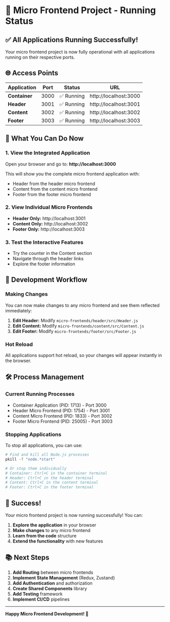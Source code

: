 # 🚀 Micro Frontend Project - Running Status

## ✅ All Applications Running Successfully!

Your micro frontend project is now fully operational with all applications running on their respective ports.

## 🌐 Access Points

| Application   | Port | Status     | URL                   |
| ------------- | ---- | ---------- | --------------------- |
| **Container** | 3000 | ✅ Running | http://localhost:3000 |
| **Header**    | 3001 | ✅ Running | http://localhost:3001 |
| **Content**   | 3002 | ✅ Running | http://localhost:3002 |
| **Footer**    | 3003 | ✅ Running | http://localhost:3003 |

## 🎯 What You Can Do Now

### 1. **View the Integrated Application**

Open your browser and go to: **http://localhost:3000**

This will show you the complete micro frontend application with:

- Header from the header micro frontend
- Content from the content micro frontend
- Footer from the footer micro frontend

### 2. **View Individual Micro Frontends**

- **Header Only:** http://localhost:3001
- **Content Only:** http://localhost:3002
- **Footer Only:** http://localhost:3003

### 3. **Test the Interactive Features**

- Try the counter in the Content section
- Navigate through the header links
- Explore the footer information

## 🔧 Development Workflow

### Making Changes

You can now make changes to any micro frontend and see them reflected immediately:

1. **Edit Header:** Modify `micro-frontends/header/src/Header.js`
2. **Edit Content:** Modify `micro-frontends/content/src/Content.js`
3. **Edit Footer:** Modify `micro-frontends/footer/src/Footer.js`

### Hot Reload

All applications support hot reload, so your changes will appear instantly in the browser.

## 🛠️ Process Management

### Current Running Processes

- Container Application (PID: 1713) - Port 3000
- Header Micro Frontend (PID: 1754) - Port 3001
- Content Micro Frontend (PID: 1833) - Port 3002
- Footer Micro Frontend (PID: 25005) - Port 3003

### Stopping Applications

To stop all applications, you can use:

```bash
# Find and kill all Node.js processes
pkill -f "node.*start"

# Or stop them individually
# Container: Ctrl+C in the container terminal
# Header: Ctrl+C in the header terminal
# Content: Ctrl+C in the content terminal
# Footer: Ctrl+C in the footer terminal
```

## 🎉 Success!

Your micro frontend project is now running successfully! You can:

1. **Explore the application** in your browser
2. **Make changes** to any micro frontend
3. **Learn from the code** structure
4. **Extend the functionality** with new features

## 📚 Next Steps

1. **Add Routing** between micro frontends
2. **Implement State Management** (Redux, Zustand)
3. **Add Authentication** and authorization
4. **Create Shared Components** library
5. **Add Testing** framework
6. **Implement CI/CD** pipelines

---

**Happy Micro Frontend Development! 🚀**
